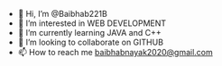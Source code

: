 - 👋 Hi, I’m @Baibhab221B
- 👀 I’m interested in WEB DEVELOPMENT
- 🌱 I’m currently learning JAVA and C++
- 💞️ I’m looking to collaborate on GITHUB
- 📫 How to reach me baibhabnayak2020@gmail.com

<!---
Baibhab221B/Baibhab221B is a ✨ special ✨ repository because its `README.md` (this file) appears on your GitHub profile.
You can click the Preview link to take a look at your changes.
--->
